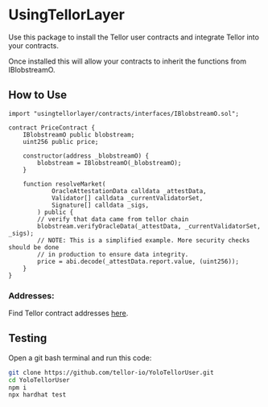 # UsingTellorLayer

Use this package to install the Tellor user contracts and integrate Tellor into your contracts.

Once installed this will allow your contracts to inherit the functions from IBlobstreamO.

## How to Use

```solidity
import "usingtellorlayer/contracts/interfaces/IBlobstreamO.sol";

contract PriceContract {
	IBlobstreamO public blobstream;
	uint256 public price;

	constructor(address _blobstreamO) {
		blobstream = IBlobstreamO(_blobstreamO);
	}

	function resolveMarket(
        	OracleAttestationData calldata _attestData, 
        	Validator[] calldata _currentValidatorSet, 
        	Signature[] calldata _sigs,
    	) public {
		// verify that data came from tellor chain
		blobstream.verifyOracleData(_attestData, _currentValidatorSet, _sigs);
        // NOTE: This is a simplified example. More security checks should be done
        // in production to ensure data integrity.
		price = abi.decode(_attestData.report.value, (uint256));
	}
}
```

### Addresses:
Find Tellor contract addresses [here](https://docs.tellor.io/layer-docs/using-tellor-data/integrating-tellor-data).

## Testing
Open a git bash terminal and run this code:

```bash
git clone https://github.com/tellor-io/YoloTellorUser.git
cd YoloTellorUser
npm i
npx hardhat test
```